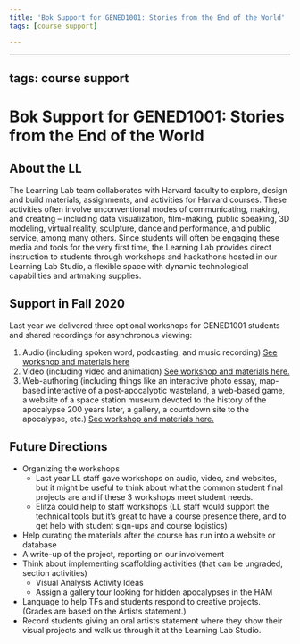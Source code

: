 ```yaml
---
title: 'Bok Support for GENED1001: Stories from the End of the World'
tags: [course support]

---
```


---
tags: course support
---

# Bok Support for GENED1001: Stories from the End of the World

## About the LL
The Learning Lab team collaborates with Harvard faculty to explore, design and build materials, assignments, and activities for Harvard courses. These activities often involve unconventional modes of communicating, making, and creating – including data visualization, film-making, public speaking, 3D modeling, virtual reality, sculpture, dance and performance, and public service, among many others. Since students will often be engaging these media and tools for the very first time, the Learning Lab provides direct instruction to students through workshops and hackathons hosted in our Learning Lab Studio, a flexible space with dynamic technological capabilities and artmaking supplies.


## Support in Fall 2020
Last year we delivered three optional workshops for GENED1001 students and shared recordings for asynchronous viewing:

1. Audio (including spoken word, podcasting, and music recording)
[See workshop and materials here](https://resources.learninglab.xyz/simple/projects/gened1001/001-audio-authoring) 
2. Video (including video and animation)
[See workshop and materials here.](https://resources.learninglab.xyz/simple/projects/gened1001/002-video-authoring)
3. Web-authoring (including things like an interactive photo essay, map-based interactive of a post-apocalyptic wasteland, a web-based game, a website of a space station museum devoted to the history of the apocalypse 200 years later, a gallery, a countdown site to the apocalypse, etc.)
[See workshop and materials here.](https://resources.learninglab.xyz/simple/projects/gened1001/003-web-authoring)
 
## Future Directions
* Organizing the workshops
    * Last year LL staff gave workshops on audio, video, and websites, but it might be useful to think about what the common student final projects are and if these 3 workshops meet student needs.
    * Elitza could help to staff workshops (LL staff would support the technical tools but it’s great to have a course presence there, and to get help with student sign-ups and course logistics)
* Help curating the materials after the course has run into a website or database
* A write-up of the project, reporting on our involvement
* Think about implementing scaffolding activities (that can be ungraded, section activities)
    * Visual Analysis Activity Ideas
    * Assign a gallery tour looking for hidden apocalypses in the HAM
* Language to help TFs and students respond to creative projects. (Grades are based on the Artists statement.)
* Record students giving an oral artists statement where they show their visual projects and walk us through it at the Learning Lab Studio.
